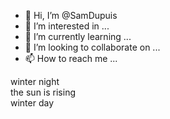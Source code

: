 - 👋 Hi, I’m @SamDupuis
- 👀 I’m interested in ...
- 🌱 I’m currently learning ...
- 💞️ I’m looking to collaborate on ...
- 📫 How to reach me ...

<!---
SamDupuis/SamDupuis is a ✨ special ✨ repository because its `README.md` (this file) appears on your GitHub profile.
You can click the Preview link to take a look at your changes.
--->

winter night<br>
the sun is rising<br>
winter day
